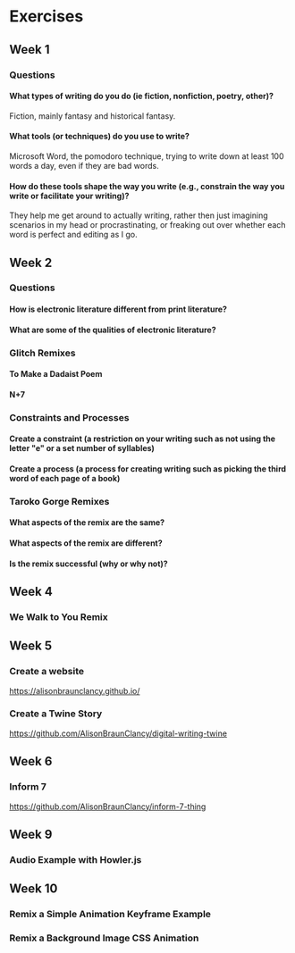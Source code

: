 # Exercises

## Week 1

### Questions

#### What types of writing do you do (ie fiction, nonfiction, poetry, other)?
   Fiction, mainly fantasy and historical fantasy.
#### What tools (or techniques) do you use to write?
   Microsoft Word, the pomodoro technique, trying to write down at least 100 words a day, even if they are bad words.
#### How do these tools shape the way you write (e.g., constrain the way you write or facilitate your writing)?
   They help me get around to actually writing, rather then just imagining scenarios in my head or procrastinating, or freaking out over whether each word is perfect and editing as I go.

## Week 2

### Questions

#### How is electronic literature different from print literature?

#### What are some of the qualities of electronic literature?

### Glitch Remixes

#### To Make a Dadaist Poem


#### N+7


### Constraints and Processes 

#### Create a constraint (a restriction on your writing such as not using the letter "e" or a set number of syllables)
#### Create a process (a process for creating writing such as picking the third word of each page of a book)


### Taroko Gorge Remixes

#### What aspects of the remix are the same?

#### What aspects of the remix are different?

#### Is the remix successful (why or why not)?


    
    
## Week 4

### We Walk to You Remix


## Week 5

### Create a website 
https://alisonbraunclancy.github.io/

### Create a Twine Story
https://github.com/AlisonBraunClancy/digital-writing-twine

## Week 6

### Inform 7
https://github.com/AlisonBraunClancy/inform-7-thing

## Week 9

### Audio Example with Howler.js


## Week 10
### Remix a Simple Animation Keyframe Example

### Remix a Background Image CSS Animation

